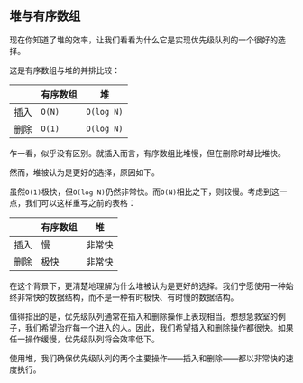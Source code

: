 ## 堆与有序数组

现在你知道了堆的效率，让我们看看为什么它是实现优先级队列的一个很好的选择。

这是有序数组与堆的并排比较：

|  | 有序数组 | 堆 |
| --- | --- | --- |
| 插入 | `O(N)` | `O(log N)` |
| 删除 | `O(1)` | `O(log N)` |

乍一看，似乎没有区别。就插入而言，有序数组比堆慢，但在删除时却比堆快。

然而，堆被认为是更好的选择，原因如下。

虽然`O(1)`极快，但`O(log N)`仍然非常快。而`O(N)`相比之下，则较慢。考虑到这一点，我们可以这样重写之前的表格：

|  | 有序数组 | 堆 |
| --- | --- | --- |
| 插入 | 慢 | 非常快 |
| 删除 | 极快 | 非常快 |

在这个背景下，更清楚地理解为什么堆被认为是更好的选择。我们宁愿使用一种始终非常快的数据结构，而不是一种有时极快、有时慢的数据结构。

值得指出的是，优先级队列通常在插入和删除操作上表现相当。想想急救室的例子，我们希望治疗每一个进入的人。因此，我们希望插入和删除操作都很快。如果任一操作缓慢，优先级队列将会效率低下。

使用堆，我们确保优先级队列的两个主要操作——插入和删除——都以非常快的速度执行。
